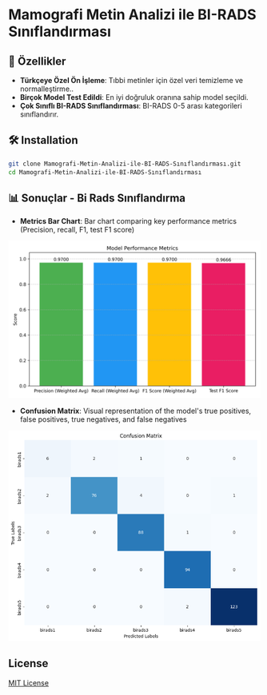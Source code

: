 # Mamografi Metin Analizi ile BI-RADS Sınıflandırması

## 📌 Özellikler
- **Türkçeye Özel Ön İşleme**: Tıbbi metinler için özel veri temizleme ve normalleştirme..
- **Birçok Model Test Edildi**: En iyi doğruluk oranına sahip model seçildi.
- **Çok Sınıflı BI-RADS Sınıflandırması**: BI-RADS 0-5 arası kategorileri sınıflandırır.

## 🛠️ Installation
```bash
git clone Mamografi-Metin-Analizi-ile-BI-RADS-Sınıflandırması.git
cd Mamografi-Metin-Analizi-ile-BI-RADS-Sınıflandırması
```


## 📊 Sonuçlar - Bi Rads Sınıflandırma
- **Metrics Bar Chart**: Bar chart comparing key performance metrics (Precision, recall, F1, test F1 score)

![Metrics](images/metrics_plot.png)

- **Confusion Matrix**: Visual representation of the model's true positives, false positives, true negatives, and false negatives

![Confussion Matrix](images/bi_rads_confusion_matrix.png)

## License

[MIT License](LICENSE)
